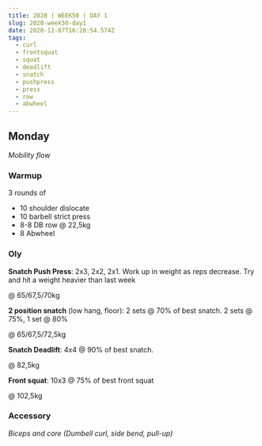 ```yaml
---
title: 2020 | WEEK50 | DAY 1
slug: 2020-week50-day1
date: 2020-12-07T16:28:54.574Z
tags:
  - curl
  - frontsquat
  - squat
  - deadlift
  - snatch
  - pushpress
  - press
  - row
  - abwheel
---
```

## Monday

*Mobility flow*

### Warmup

3 rounds of 

* 10 shoulder dislocate
* 10 barbell strict press
* 8-8 DB row @ 22,5kg
* 8 Abwheel

### Oly

**Snatch Push Press**: 2x3, 2x2, 2x1. Work up in weight as reps decrease. Try and hit a weight heavier than last week

@ 65/67,5/70kg

**2 position snatch** (low hang, floor): 2 sets @ 70% of best snatch. 2 sets @ 75%, 1 set @ 80%

@ 65/67,5/72,5kg

**Snatch Deadlift**: 4x4 @ 90% of best snatch.

@ 82,5kg

**Front squat**: 10x3 @ 75% of best front squat

@ 102,5kg

### Accessory

*Biceps and core (Dumbell curl, side bend, pull-up)*